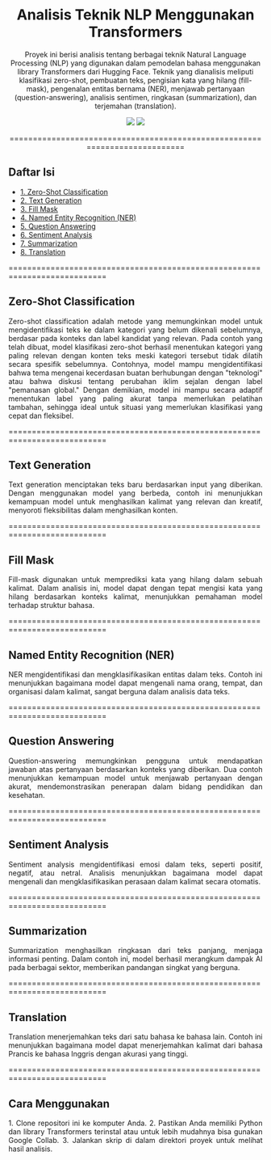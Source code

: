 <div align="center">

# Analisis Teknik NLP Menggunakan Transformers

Proyek ini berisi analisis tentang berbagai teknik Natural Language Processing (NLP) yang digunakan dalam pemodelan bahasa menggunakan library Transformers dari Hugging Face. Teknik yang dianalisis meliputi klasifikasi zero-shot, pembuatan teks, pengisian kata yang hilang (fill-mask), pengenalan entitas bernama (NER), menjawab pertanyaan (question-answering), analisis sentimen, ringkasan (summarization), dan terjemahan (translation).

<img src="https://img.shields.io/badge/python-3670A0?style=for-the-badge&logo=python&logoColor=ffdd54">
<img src="https://img.shields.io/badge/jupyter-%23FA0F00.svg?style=for-the-badge&logo=jupyter&logoColor=white">

===========================================================================
</div>

## Daftar Isi
- [1. Zero-Shot Classification](#zero-shot-classification)
- [2. Text Generation](#text-generation)
- [3. Fill Mask](#fill-mask)
- [4. Named Entity Recognition (NER)](#named-entity-recognition-ner)
- [5. Question Answering](#question-answering)
- [6. Sentiment Analysis](#sentiment-analysis)
- [7. Summarization](#summarization)
- [8. Translation](#translation)

===========================================================================

## Zero-Shot Classification
<p align="justify">
Zero-shot classification adalah metode yang memungkinkan model untuk mengidentifikasi teks ke dalam kategori yang belum dikenali sebelumnya, berdasar pada konteks dan label kandidat yang relevan. Pada contoh yang telah dibuat, model klasifikasi zero-shot berhasil menentukan kategori yang paling relevan dengan konten teks meski kategori tersebut tidak dilatih secara spesifik sebelumnya. Contohnya, model mampu mengidentifikasi bahwa tema mengenai kecerdasan buatan berhubungan dengan "teknologi" atau bahwa diskusi tentang perubahan iklim sejalan dengan label "pemanasan global." Dengan demikian, model ini mampu secara adaptif menentukan label yang paling akurat tanpa memerlukan pelatihan tambahan, sehingga ideal untuk situasi yang memerlukan klasifikasi yang cepat dan fleksibel.
</p>
===========================================================================

## Text Generation
<p align="justify">
Text generation menciptakan teks baru berdasarkan input yang diberikan. Dengan menggunakan model yang berbeda, contoh ini menunjukkan kemampuan model untuk menghasilkan kalimat yang relevan dan kreatif, menyoroti fleksibilitas dalam menghasilkan konten.
</p>
===========================================================================

## Fill Mask
<p align="justify">
Fill-mask digunakan untuk memprediksi kata yang hilang dalam sebuah kalimat. Dalam analisis ini, model dapat dengan tepat mengisi kata yang hilang berdasarkan konteks kalimat, menunjukkan pemahaman model terhadap struktur bahasa.
</p>
===========================================================================

## Named Entity Recognition (NER)
<p align="justify">
NER mengidentifikasi dan mengklasifikasikan entitas dalam teks. Contoh ini menunjukkan bagaimana model dapat mengenali nama orang, tempat, dan organisasi dalam kalimat, sangat berguna dalam analisis data teks.
</p>
===========================================================================

## Question Answering
<p align="justify">
Question-answering memungkinkan pengguna untuk mendapatkan jawaban atas pertanyaan berdasarkan konteks yang diberikan. Dua contoh menunjukkan kemampuan model untuk menjawab pertanyaan dengan akurat, mendemonstrasikan penerapan dalam bidang pendidikan dan kesehatan.
</p>
===========================================================================

## Sentiment Analysis
<p align="justify">
Sentiment analysis mengidentifikasi emosi dalam teks, seperti positif, negatif, atau netral. Analisis menunjukkan bagaimana model dapat mengenali dan mengklasifikasikan perasaan dalam kalimat secara otomatis.
</p>
===========================================================================

## Summarization
<p align="justify">
Summarization menghasilkan ringkasan dari teks panjang, menjaga informasi penting. Dalam contoh ini, model berhasil merangkum dampak AI pada berbagai sektor, memberikan pandangan singkat yang berguna.
</p>
===========================================================================

## Translation
<p align="justify">
Translation menerjemahkan teks dari satu bahasa ke bahasa lain. Contoh ini menunjukkan bagaimana model dapat menerjemahkan kalimat dari bahasa Prancis ke bahasa Inggris dengan akurasi yang tinggi.
</p>
===========================================================================

## Cara Menggunakan
<p align="justify">
1. Clone repositori ini ke komputer Anda.
2. Pastikan Anda memiliki Python dan library Transformers terinstal atau untuk lebih mudahnya bisa gunakan Google Collab.
3. Jalankan skrip di dalam direktori proyek untuk melihat hasil analisis.
</p>
